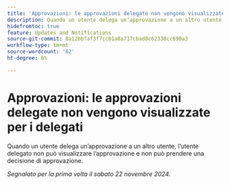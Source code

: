 ```yaml
---
title: 'Approvazioni: le approvazioni delegate non vengono visualizzate per i delegati'
description: Quando un utente delega un’approvazione a un altro utente, l’utente delegato non può visualizzare l’approvazione e non può prendere una decisione di approvazione.
hidefromtoc: true
feature: Updates and Notifications
source-git-commit: 8a12bbfaf3f7cc01a8a717cbad8c62330cc690a3
workflow-type: tm+mt
source-wordcount: '62'
ht-degree: 6%

---
```


# Approvazioni: le approvazioni delegate non vengono visualizzate per i delegati

Quando un utente delega un’approvazione a un altro utente, l’utente delegato non può visualizzare l’approvazione e non può prendere una decisione di approvazione.

_Segnalato per la prima volta il sabato 22 novembre 2024._
